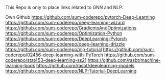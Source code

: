 This Repo is only to place links related to GNN and NLP.

Own Github
https://github.com/sum-coderepo/pytorch-Deep-Learning
https://github.com/sum-coderepo/deep-learning-wizard
https://github.com/sum-coderepo/GradientsAndOptimizations
https://github.com/sum-coderepo/Optimization-Python
https://github.com/sum-coderepo/DeepLearning-Pytorch
https://github.com/sum-coderepo/deep-learning-drizzle
https://github.com/sum-coderepo/nlp-tutorial
https://github.com/sum-coderepo/02456-deep-learning-with-PyTorch
https://github.com/sum-coderepo/stat453-deep-learning-ss21
https://github.com/rasbt/machine-learning-book
https://github.com/rasbt/deeplearning-models
https://github.com/sum-coderepo/NLP-Tutorial-DeepLearning
